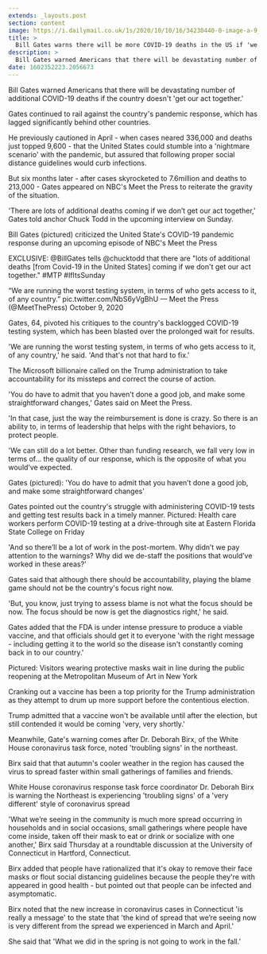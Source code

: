```yaml
--- 
extends: _layouts.post 
section: content 
image: https://i.dailymail.co.uk/1s/2020/10/10/16/34230440-0-image-a-9_1602343091089.jpg 
title: > 
  Bill Gates warns there will be more COVID-19 deaths in the US if 'we don't get our act together' 
description: > 
  Bill Gates warned Americans that there will be devastating number of additional COVID-19 deaths if the country doesn't 'get our act together.''There are lots of additional deaths coming if we don’t get our act together,' Gates told anchor Chuck Todd in the upcoming interview on Sunday.Bill Gates (pictured) criticized the United State's COVID-19 pandemic response during an upcoming episode of NBC's Meet the PressEXCLUSIVE: @BillGates tells @chucktodd that there are "lots of additional deaths [from Covid-19 in the United States] coming if we don't get our act together."Pictured: Health care workers perform COVID-19 testing at a drive-through site at Eastern Florida State College on Friday'And so there’ll be a lot of work in the post-mortem.Gates said that although there should be accountability, playing the blame game should not be the country's focus right now. 
date: 1602352223.2056673 
--- 
```

Bill Gates warned Americans that there will be devastating number of additional COVID-19 deaths if the country doesn't 'get our act together.'

Gates continued to rail against the country's pandemic response, which has lagged significantly behind other countries.

He previously cautioned in April - when cases neared 336,000 and deaths just topped 9,600 - that the United States could stumble into a 'nightmare scenario' with the pandemic, but assured that following proper social distance guidelines would curb infections.

But six months later - after cases skyrocketed to 7.6million and deaths to 213,000 - Gates appeared on NBC's Meet the Press to reiterate the gravity of the situation.

'There are lots of additional deaths coming if we don’t get our act together,' Gates told anchor Chuck Todd in the upcoming interview on Sunday.

Bill Gates (pictured) criticized the United State's COVID-19 pandemic response during an upcoming episode of NBC's Meet the Press

EXCLUSIVE: @BillGates tells @chucktodd that there are "lots of additional deaths [from Covid-19 in the United States] coming if we don't get our act together." #MTP #IfItsSunday



“We are running the worst testing system, in terms of who gets access to it, of any country.” pic.twitter.com/NbS6yVgBhU — Meet the Press (@MeetThePress) October 9, 2020

Gates, 64, pivoted his critiques to the country's backlogged COVID-19 testing system, which has been blasted over the prolonged wait for results.

'We are running the worst testing system, in terms of who gets access to it, of any country,' he said. 'And that's not that hard to fix.'

The Microsoft billionaire called on the Trump administration to take accountability for its missteps and correct the course of action.

'You do have to admit that you haven’t done a good job, and make some straightforward changes,' Gates said on Meet the Press.

'In that case, just the way the reimbursement is done is crazy. So there is an ability to, in terms of leadership that helps with the right behaviors, to protect people.

'We can still do a lot better. Other than funding research, we fall very low in terms of… the quality of our response, which is the opposite of what you would’ve expected.

Gates (pictured): 'You do have to admit that you haven’t done a good job, and make some straightforward changes'

Gates pointed out the country's struggle with administering COVID-19 tests and getting test results back in a timely manner. Pictured: Health care workers perform COVID-19 testing at a drive-through site at Eastern Florida State College on Friday

'And so there’ll be a lot of work in the post-mortem. Why didn’t we pay attention to the warnings? Why did we de-staff the positions that would’ve worked in these areas?'

Gates said that although there should be accountability, playing the blame game should not be the country's focus right now.

'But, you know, just trying to assess blame is not what the focus should be now. The focus should be now is get the diagnostics right,' he said.

Gates added that the FDA is under intense pressure to produce a viable vaccine, and that officials should get it to everyone 'with the right message - including getting it to the world so the disease isn't constantly coming back in to our country.'

Pictured: Visitors wearing protective masks wait in line during the public reopening at the Metropolitan Museum of Art in New York

Cranking out a vaccine has been a top priority for the Trump administration as they attempt to drum up more support before the contentious election.

Trump admitted that a vaccine won't be available until after the election, but still contended it would be coming 'very, very shortly.'

Meanwhile, Gate's warning comes after Dr. Deborah Birx, of the White House coronavirus task force, noted 'troubling signs' in the northeast.

Birx said that that autumn's cooler weather in the region has caused the virus to spread faster within small gatherings of families and friends.

White House coronavirus response task force coordinator Dr. Deborah Birx is warning the Northeast is experiencing 'troubling signs' of a 'very different' style of coronavirus spread

'What we’re seeing in the community is much more spread occurring in households and in social occasions, small gatherings where people have come inside, taken off their mask to eat or drink or socialize with one another,' Birx said Thursday at a roundtable discussion at the University of Connecticut in Hartford, Connecticut.

Birx added that people have rationalized that it's okay to remove their face masks or flout social distancing guidelines because the people they're with appeared in good health - but pointed out that people can be infected and asymptomatic.

Birx noted that the new increase in coronavirus cases in Connecticut 'is really a message' to the state that 'the kind of spread that we’re seeing now is very different from the spread we experienced in March and April.'

She said that 'What we did in the spring is not going to work in the fall.'